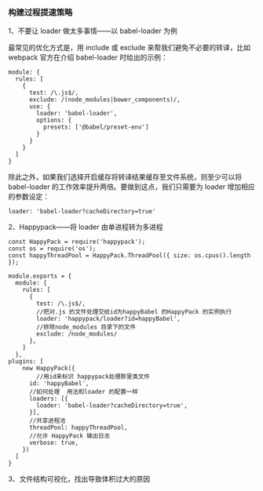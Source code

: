 ### 构建过程提速策略

1、不要让 loader 做太多事情——以 babel-loader 为例

最常见的优化方式是，用 include 或 exclude 来帮我们避免不必要的转译，比如 webpack 官方在介绍 babel-loader 时给出的示例：

```
module: {
  rules: [
    {
      test: /\.js$/,
      exclude: /(node_modules|bower_components)/,
      use: {
        loader: 'babel-loader',
        options: {
          presets: ['@babel/preset-env']
        }
      }
    }
  ]
}
```

除此之外，如果我们选择开启缓存将转译结果缓存至文件系统，则至少可以将 babel-loader 的工作效率提升两倍。要做到这点，我们只需要为 loader 增加相应的参数设定：

```
loader: 'babel-loader?cacheDirectory=true'
```

2、Happypack——将 loader 由单进程转为多进程

```
const HappyPack = require('happypack');
const os = require('os');
const happyThreadPool = HappyPack.ThreadPool({ size: os.cpus().length });

module.exports = {
  module: {
    rules: [
      {
        test: /\.js$/,
        //把对.js 的文件处理交给id为happyBabel 的HappyPack 的实例执行
        loader: 'happypack/loader?id=happyBabel',
        //排除node_modules 目录下的文件
        exclude: /node_modules/
      },
    ]
  },
plugins: [
    new HappyPack({
        //用id来标识 happypack处理那里类文件
      id: 'happyBabel',
      //如何处理  用法和loader 的配置一样
      loaders: [{
        loader: 'babel-loader?cacheDirectory=true',
      }],
      //共享进程池
      threadPool: happyThreadPool,
      //允许 HappyPack 输出日志
      verbose: true,
    })
  ]
}
```

3、文件结构可视化，找出导致体积过大的原因



